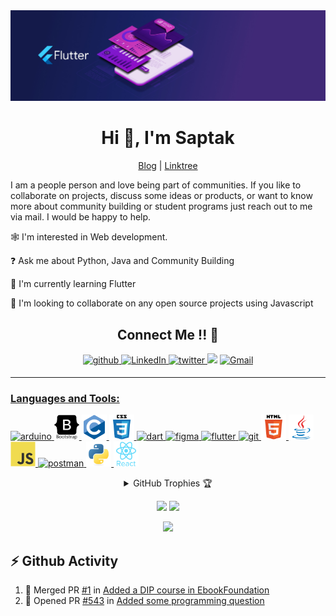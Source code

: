<head><link rel="stylesheet" href=""></head>

<!--<h3 align="center">Aspiring Full Stack Developer | Community Evangelist | Story Teller</h3>-->
<img src="images/Blog-Banner-9.jpg">
<h1 align="center">Hi 👋, I'm Saptak</h1>
<p align="center">
<a href="">Blog</a> | <a href="https://linktr.ee/MasterSaptak" target="_blank">Linktree</a>

</p>

<!--<img src="https://media.giphy.com/media/26tn33aiTi1jkl6H6/giphy.gif" align="left">-->

<!--<p>I am an aspiring full stack developer from Mar Baselios College of Engineering and Technology current;y pursuing the third year of Computer Science Engineering. I have experience working with Java, Python, and Machine Learning.</p>-->

<p>I am a people person and love being part of communities. <strong></strong>If you like to collaborate on projects, discuss some ideas or products, or want to know more about community building or student programs just reach out to me via mail.  I would be happy to help.</p>

🕸️ I'm interested in Web development.

❓ Ask me about Python, Java and Community Building

📖 I'm currently learning Flutter

🤝 I'm looking to collaborate on any open source projects using Javascript

<h2 align="center">Connect Me !! 🤝</h2>

<p align="center">
<a href="https://github.com/MasterSaptak009" target="_blank">
<img src=https://img.shields.io/badge/github-%2324292e.svg?&style=for-the-badge&logo=github&logoColor=white alt=github style="margin-bottom: 5px;" />
</a>
<a href="https://www.linkedin.com/in/saptak-roy-akash-44b226248/" target="_blank">
<img alt="LinkedIn" src="https://img.shields.io/badge/linkedin%20-%230077B5.svg?&style=for-the-badge&logo=linkedin&logoColor=white"/>
</a>
<a href="https://twitter.com/MasterSaptak" target="_blank">
<img src=https://img.shields.io/badge/twitter-%2300acee.svg?&style=for-the-badge&logo=twitter&logoColor=white alt=twitter style="margin-bottom: 5px;" />
</a>
<a href="https://hashnode.com/@MasterSaptak" target="_blank">
<img src="https://img.shields.io/badge/Hashnode-2962FF?style=for-the-badge&logo=hashnode&logoColor=white"></a>
<a href="mailto:burningsoulofdarkness@gmail.com" target="_blank">
<img alt="Gmail" src="https://img.shields.io/badge/Gmail-D14836?style=for-the-badge&logo=gmail&logoColor=white" />


</p>

---

<h3 align="left">Languages and Tools:</h3>
<p align="left"> <a href="https://www.arduino.cc/" target="_blank"> <img src="https://cdn.worldvectorlogo.com/logos/arduino-1.svg" alt="arduino" width="40" height="40"/> </a> <a href="https://getbootstrap.com" target="_blank"> <img src="https://raw.githubusercontent.com/devicons/devicon/master/icons/bootstrap/bootstrap-plain-wordmark.svg" alt="bootstrap" width="40" height="40"/> </a> <a href="https://www.cprogramming.com/" target="_blank"> <img src="https://raw.githubusercontent.com/devicons/devicon/master/icons/c/c-original.svg" alt="c" width="40" height="40"/> </a> <a href="https://www.w3schools.com/css/" target="_blank"> <img src="https://raw.githubusercontent.com/devicons/devicon/master/icons/css3/css3-original-wordmark.svg" alt="css3" width="40" height="40"/> </a> <a href="https://dart.dev" target="_blank"> <img src="https://www.vectorlogo.zone/logos/dartlang/dartlang-icon.svg" alt="dart" width="40" height="40"/> </a> <a href="https://www.figma.com/" target="_blank"> <img src="https://www.vectorlogo.zone/logos/figma/figma-icon.svg" alt="figma" width="40" height="40"/> </a> <a href="https://flutter.dev" target="_blank"> <img src="https://www.vectorlogo.zone/logos/flutterio/flutterio-icon.svg" alt="flutter" width="40" height="40"/> </a> <a href="https://git-scm.com/" target="_blank"> <img src="https://www.vectorlogo.zone/logos/git-scm/git-scm-icon.svg" alt="git" width="40" height="40"/> </a> <a href="https://www.w3.org/html/" target="_blank"> <img src="https://raw.githubusercontent.com/devicons/devicon/master/icons/html5/html5-original-wordmark.svg" alt="html5" width="40" height="40"/> </a> <a href="https://www.java.com" target="_blank"> <img src="https://raw.githubusercontent.com/devicons/devicon/master/icons/java/java-original.svg" alt="java" width="40" height="40"/> </a> <a href="https://developer.mozilla.org/en-US/docs/Web/JavaScript" target="_blank"> <img src="https://raw.githubusercontent.com/devicons/devicon/master/icons/javascript/javascript-original.svg" alt="javascript" width="40" height="40"/> </a> <a href="https://postman.com" target="_blank"> <img src="https://www.vectorlogo.zone/logos/getpostman/getpostman-icon.svg" alt="postman" width="40" height="40"/> </a> <a href="https://www.python.org" target="_blank"> <img src="https://raw.githubusercontent.com/devicons/devicon/master/icons/python/python-original.svg" alt="python" width="40" height="40"/> </a> <a href="https://reactjs.org/" target="_blank"> <img src="https://raw.githubusercontent.com/devicons/devicon/master/icons/react/react-original-wordmark.svg" alt="react" width="40" height="40"/> </a> </p>

<details align="center">
  <summary>GitHub Trophies 🏆</summary>
<p align="center">
  <a href="https://github.com/ryo-ma/github-profile-trophy" target="_blank">
    <img src="https://github-profile-trophy.vercel.app/?username=MasterSaptak009&theme=gruvbox"/>
  </a>
</p>
</details>



<!--[![Saptak's github activity graph](https://activity-graph.herokuapp.com/graph?username=MasterSaptak009&theme=xcode)](https://github.com/MasterSaptak009)-->

<p align = "center">
  <img src = "https://github-readme-stats.vercel.app/api?username=MasterSaptak009&show_icons=true&theme=radical&line_height=27">
  <img src = "https://github-readme-stats.vercel.app/api/top-langs/?username=MasterSaptak009&theme=radical">
</p> 
<p align = "center">
<img width="50%" src="https://github-readme-streak-stats.herokuapp.com/?user=MasterSaptak009&show_icons=true&locale=en&layout=compact&theme=radical&line_height=0" />
</p>

## ⚡ Github Activity

<!--START_SECTION:activity-->

1. 🎉 Merged PR [#1](https://github.com/EbookFoundation/free-programming-books/pull/8790/files) in [Added a DIP course in EbookFoundation](https://github.com/advaith-unnikrishnan/Project)
2. 💪 Opened PR [#543](https://github.com/education/GitHubGraduation-2022/pull/543) in [Added some programming question](https://github.com/Ebazhanov/linkedin-skill-assessments-quizzes/pull/5036#issuecomment-1291531202)

<!--END_SECTION:activity-->
<!-- 
## 📖 Latest Blog Posts-->

<!-- BLOG-POST-LIST:START -->
<!--
- [How I started technical writing](https://blog.advaith.co/how-i-started-technical-writing)
- [Polymorphism in Java](https://blog.advaith.co/polymorphism-in-java)
- [The First Coffee](https://blog.advaith.co/the-first-coffee)
- [Beginner’s Guide to Cloud Computing](https://blog.advaith.co/beginners-guide-to-cloud-computing-545698131be)
- [Analysis of Algorithms](https://blog.advaith.co/analysis-of-algorithms) -->

<!-- BLOG-POST-LIST:END -->
<!--
## 📊 Weekly Development Breakdown -->

<!--START_SECTION:waka-->
<!--
```text
JavaScript   2 hrs 14 mins   █████████████░░░░░░░░░░░░   51.77 %
Other        1 hr 34 mins    █████████░░░░░░░░░░░░░░░░   36.41 %
``` -->

<!--END_SECTION:waka-->

